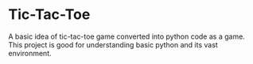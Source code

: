 # Tic-Tac-Toe
A basic idea of tic-tac-toe game converted into python code as a game. This project is good for understanding basic python and its vast environment.  
